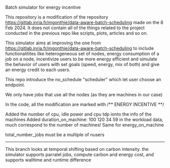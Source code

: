  Batch simulator for energy incentive

This repository is a modification of the repository https://gitlab.inria.fr/mgonthie/data-aware-batch-scheduling made on the 8 Feb 2024.
It does not contain all of the things related to the project conducted in the previous repo like scripts, plots, articles and so on.

This simulator aims at improving the one from https://gitlab.inria.fr/mgonthie/data-aware-batch-scheduling to include functionalitites like heterogeneous set of nodes, energy consumption of a job on a node, incentivize users to be more energy efficient and simulate the behavior of users with set goals (speed, energy, mix of both) and give an energy credit to each users.

This repo introduce the no_schedule "scheduler" which let user choose an endpoint.

We only have jobs that use all the nodes (as they are machines in our case)

In the code, all the modification are marked with /** ENERGY INCENTIVE **/

Added the number of cpu, idle power and cpu tdp ionto the info of the machines
Added duration_on_machine: 100 120 34 59  in the workload data, much correspond to the number of machines!
Same for energy_on_machine

total_number_jobs must be a multiple of nusers




------
This branch looks at temporal shifting based on carbon intensity.
the simulator supports parralel jobs, compute carbon and energy cost, and supports walltime and runtime difference
